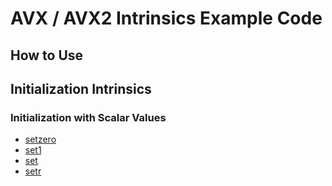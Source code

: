 # AVX / AVX2 Intrinsics Example Code

## How to Use


## Initialization Intrinsics

### Initialization with Scalar Values

- [setzero](Initialization_Intrinsics/src/setzero.c)
- [set1](Initialization_Intrinsics/src/set1.c)
- [set](Initialization_Intrinsics/src/set.c)
- [setr](Initialization_Intrinsics/src/setr.c)
